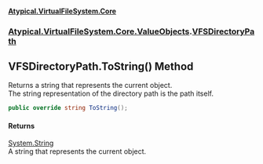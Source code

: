 #### [Atypical.VirtualFileSystem.Core](VirtualFileSystem.md 'VirtualFileSystem')
### [Atypical.VirtualFileSystem.Core.ValueObjects](VirtualFileSystem.md#Atypical.VirtualFileSystem.Core.ValueObjects 'Atypical.VirtualFileSystem.Core.ValueObjects').[VFSDirectoryPath](VFSDirectoryPath.md 'Atypical.VirtualFileSystem.Core.ValueObjects.VFSDirectoryPath')

## VFSDirectoryPath.ToString() Method

Returns a string that represents the current object.  
The string representation of the directory path is the path itself.

```csharp
public override string ToString();
```

#### Returns
[System.String](https://docs.microsoft.com/en-us/dotnet/api/System.String 'System.String')  
A string that represents the current object.
